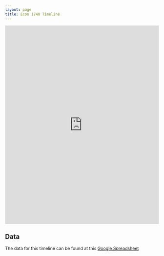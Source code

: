 ```yaml
---
layout: page
title: Econ 1740 Timeline
---
```


<iframe src='http://embed.verite.co/timeline/?source=0Av3u8fmBuxVmdC1ZOWRkUFZsZVozMkJ3aGV2VnFvMGc&font=Bevan-PotanoSans&maptype=toner&lang=en&height=650' width='100%' height='650' frameborder='0'></iframe>

## Data

The data for this timeline can be found at this [Google Spreadsheet](https://docs.google.com/spreadsheet/pub?key=0Av3u8fmBuxVmdC1ZOWRkUFZsZVozMkJ3aGV2VnFvMGc&output=html)
